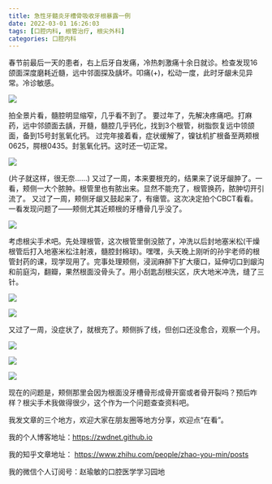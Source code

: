 ```yaml
---
title: 急性牙髓炎牙槽骨吸收牙根暴露一例
date: 2022-03-01 16:26:03
tags: [口腔内科, 根管治疗, 根尖外科]
categories: 口腔内科
---
```

春节前最后一天的患者，右上后牙自发痛，冷热刺激痛十余日就诊。检查发现16颌面深度磨耗近髓，远中邻面探及龋坏。叩痛(+)，松动一度，此时牙龈未见异常。冷诊敏感。

![](https://zymblog-1258069789.cos.ap-chengdu.myqcloud.com/blog0280-gjss/01.jpg)

拍全景片看，髓腔明显缩窄，几乎看不到了。
要过年了，先解决疼痛吧。打麻药，远中邻颌面去龋，开髓，髓腔几乎钙化，找到3个根管，树脂恢复远中领颌面，备到15号封氢氧化钙。
过完年接着看，症状缓解了，镍钛机扩根备至两颊根0625，腭根0435。封氢氧化钙。这时还一切正常。

![](https://zymblog-1258069789.cos.ap-chengdu.myqcloud.com/blog0280-gjss/02.jpg)


(片子就这样，很无奈……)
又过了一周，本来要根充的，结果来了说牙龈肿了。一看，颊侧一大个脓肿。根管里也有脓出来。显然不能充了，根管换药，脓肿切开引流了。
又过了一周，颊侧牙龈又鼓起来了，有瘘管。这次决定拍个CBCT看看。一看发现问题了——颊侧尤其近颊根的牙槽骨几乎没了。

![](https://zymblog-1258069789.cos.ap-chengdu.myqcloud.com/blog0280-gjss/03.jpg)


考虑根尖手术吧。先处理根管，这次根管里倒没脓了，冲洗以后封地塞米松(干燥根管后打入地塞米松注射液，髓腔封棉球)。嘿嘿，头天晚上刚听的孙宇老师的根管封药的课，现学现用了。完事处理颊侧，浸润麻醉下扩大瘘口，延伸切口到龈沟和前庭沟，翻瓣，果然根面没骨头了。用小刮匙刮根尖区，庆大地米冲洗，缝了三针。

![](https://zymblog-1258069789.cos.ap-chengdu.myqcloud.com/blog0280-gjss/04.jpg)


![](https://zymblog-1258069789.cos.ap-chengdu.myqcloud.com/blog0280-gjss/05.jpg)


又过了一周，没症状了，就根充了。颊侧拆了线，但创口还没愈合，观察一个月。

![](https://zymblog-1258069789.cos.ap-chengdu.myqcloud.com/blog0280-gjss/06.jpg)

![](https://zymblog-1258069789.cos.ap-chengdu.myqcloud.com/blog0280-gjss/07.jpg)

![](https://zymblog-1258069789.cos.ap-chengdu.myqcloud.com/blog0280-gjss/08.jpg)



现在的问题是，颊侧那里会因为根面没牙槽骨形成骨开窗或者骨开裂吗？预后咋样？根尖手术我做得很少，这个作为一个问题查查资料吧。


我发文章的三个地方，欢迎大家在朋友圈等地方分享，欢迎点“在看”。

我的个人博客地址：https://zwdnet.github.io

我的知乎文章地址： https://www.zhihu.com/people/zhao-you-min/posts

我的微信个人订阅号：赵瑜敏的口腔医学学习园地

